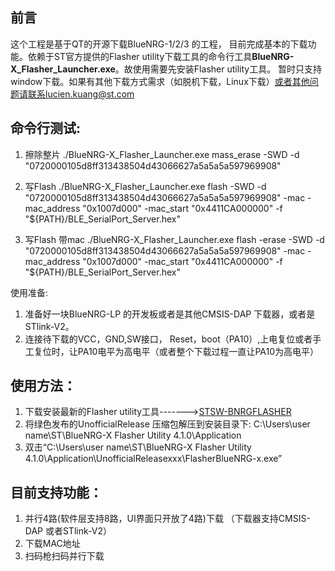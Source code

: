 ## 前言

这个工程是基于QT的开源下载BlueNRG-1/2/3 的工程， 目前完成基本的下载功能。依赖于ST官方提供的Flasher utility下载工具的命令行工具**BlueNRG-X_Flasher_Launcher.exe**。故使用需要先安装Flasher utility工具。 暂时只支持window下载。如果有其他下载方式需求（如脱机下载，Linux下载）或者其他问题请联系lucien.kuang@st.com

## 命令行测试:

1. 擦除整片
./BlueNRG-X_Flasher_Launcher.exe mass_erase -SWD -d "0720000105d8ff313438504d43066627a5a5a5a597969908"

2. 写Flash
./BlueNRG-X_Flasher_Launcher.exe flash -SWD -d "0720000105d8ff313438504d43066627a5a5a5a597969908" -mac -mac_address "0x1007d000" -mac_start "0x4411CA000000" -f "${PATH}/BLE_SerialPort_Server.hex"

3. 写Flash 带mac
./BlueNRG-X_Flasher_Launcher.exe flash -erase -SWD -d "0720000105d8ff313438504d43066627a5a5a5a597969908" -mac -mac_address "0x1007d000" -mac_start "0x4411CA000000" -f "${PATH}/BLE_SerialPort_Server.hex"

使用准备:
1. 准备好一块BlueNRG-LP 的开发板或者是其他CMSIS-DAP 下载器，或者是STlink-V2。
2. 连接待下载的VCC，GND,SW接口， Reset，boot（PA10）,上电复位或者手工复位时，让PA10电平为高电平（或者整个下载过程一直让PA10为高电平）

## 使用方法：

1. 下载安装最新的Flasher utility工具------->[STSW-BNRGFLASHER](https://www.st.com/content/st_com/en/products/embedded-software/wireless-connectivity-software/stsw-bnrgflasher.html)
2. 将绿色发布的UnofficialRelease 压缩包解压到安装目录下:
   C:\Users\user name\ST\BlueNRG-X Flasher Utility 4.1.0\Application
3. 双击“C:\Users\user name\ST\BlueNRG-X Flasher Utility 4.1.0\Application\UnofficialReleasexxx\FlasherBlueNRG-x.exe”





## 目前支持功能：

1. 并行4路(软件层支持8路，UI界面只开放了4路)下载 （下载器支持CMSIS-DAP 或者STlink-V2）
2. 下载MAC地址
3. 扫码枪扫码并行下载







